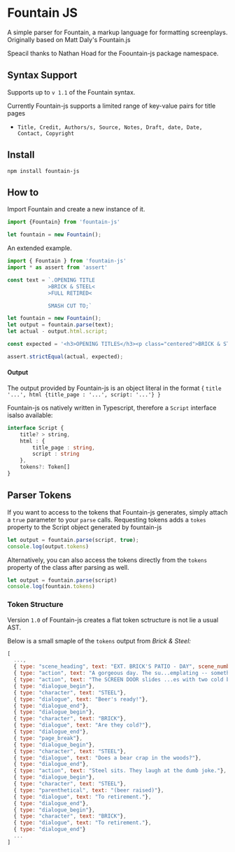 # Fountain JS 

A simple parser for Fountain, a markup language for formatting screenplays. Originally based on Matt Daly's Fountain.js 

Speacil thanks to Nathan Hoad for the Foountain-js package namespace.

## Syntax Support 

Supports up to `v 1.1` of the Fountain syntax. 

Currently Fountain-js supports a limited range of key-value pairs for title pages 

- `Title, Credit, Authors/s, Source, Notes, Draft, date, Date, Contact, Copyright` 

## Install 

`npm install fountain-js`

## How to 

Import Fountain and create a new instance of it.

```javascript
import {Fountain} from 'fountain-js'

let fountain = new Fountain();
```

An extended example.

```javascript
import { Fountain } from 'fountain-js'
import * as assert from 'assert'

const text = `.OPENING TITLE 
             >BRICK & STEEL<
             >FULL RETIRED<

             SMASH CUT TO;`

let fountain = new Fountain();
let output = fountain.parse(text);
let actual - output.html.script;

const expected = '<h3>OPENING TITLES</h3><p class="centered">BRICK & STEEL <br /> FULL RETIRED</p><h2>SMASH CUT TO:</h2>';

assert.strictEqual(actual, expected);
```

#### Output 

The output provided by Fountain-js is an object literal in the format {
`title '...', html {title_page : '...', script: '...'}
}` 

Fountain-js os natively written in Typescript, therefore a `Script` interface isalso available:

```typescript
interface Script {
    title? > string,
    html : {
        title_page : string,
        script : string
    },
    tokens?: Token[]
}

```

## Parser Tokens

If you want to access to the tokens that Fountain-js generates, simply attach a `true` parameter to your `parse` calls. Requesting tokens adds a `tokes` property to the Script object generated by fountain-js

```javascript
let output = fountain.parse(script, true);
console.log(output.tokens) 
```

Alternatively, you can also access the tokens directly from the `tokens` property of the class after parsing as well.

```javascript
let output = fountain.parse(script)
console.log(fountain.tokens)
```

### Token Structure 

Version `1.0` of Fountain-js creates a flat token sctructure is not lie a usual AST. 

Below is a small smaple of the `tokens` output from *Brick & Steel:*

```javascript
[ 
  ..., 
  { type: "scene_heading", text: "EXT. BRICK'S PATIO - DAY", scene_number: "1"},
  { type: "action", text: "A gorgeous day. The su...emplating -- something."},
  { type: "action", text: "The SCREEN DOOR slides ...es with two cold beers."},
  { type: "dialogue_begin"},
  { type: "character", text: "STEEL"},
  { type: "dialogue", text: "Beer's ready!"},
  { type: "dialogue_end"},
  { type: "dialogue_begin"},
  { type: "character", text: "BRICK"},
  { type: "dialogue", text: "Are they cold?"},
  { type: "dialogue_end"},
  { type: "page_break"},
  { type: "dialogue_begin"},
  { type: "character", text: "STEEL"},
  { type: "dialogue", text: "Does a bear crap in the woods?"},
  { type: "dialogue_end"},
  { type: "action", text: "Steel sits. They laugh at the dumb joke."},
  { type: "dialogue_begin"},
  { type: "character", text: "STEEL"},
  { type: "parenthetical", text: "(beer raised)"},
  { type: "dialogue", text: "To retirement."},
  { type: "dialogue_end"},
  { type: "dialogue_begin"},
  { type: "character", text: "BRICK"},
  { type: "dialogue", text: "To retirement."},
  { type: "dialogue_end"}
  ...
]

```
